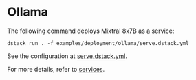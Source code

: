 # Ollama

The following command deploys Mixtral 8x7B as a service:

```shell
dstack run . -f examples/deployment/ollama/serve.dstack.yml
```

See the configuration at [serve.dstack.yml](serve.dstack.yml).

For more details, refer to [services](https://dstack.ai/docs/services).